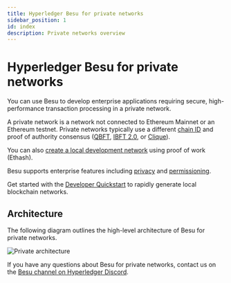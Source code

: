 ```yaml
---
title: Hyperledger Besu for private networks
sidebar_position: 1
id: index
description: Private networks overview
---
```


# Hyperledger Besu for private networks

You can use Besu to develop enterprise applications requiring secure, high-performance transaction
processing in a private network.

A private network is a network not connected to Ethereum Mainnet or an Ethereum testnet.
Private networks typically use a different [chain ID](../public-networks/concepts/network-and-chain-id.md) and
proof of authority consensus ([QBFT](how-to/configure/consensus/qbft.md),
[IBFT 2.0](how-to/configure/consensus/ibft.md), or [Clique](how-to/configure/consensus/clique.md)).

You can also [create a local development network](tutorials/ethash.md) using proof of work (Ethash).

Besu supports enterprise features including [privacy](concepts/privacy/index.md) and
[permissioning](concepts/permissioning/index.md).

Get started with the [Developer Quickstart](tutorials/quickstart.md) to rapidly generate local
blockchain networks.

## Architecture

The following diagram outlines the high-level architecture of Besu for private networks.

![Private architecture](../assets/images/private-architecture.jpeg)

If you have any questions about Besu for private networks, contact us on the
[Besu channel on Hyperledger Discord](https://discord.gg/hyperledger).
